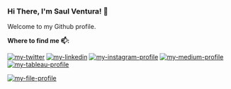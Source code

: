 ###  Hi There, I'm Saul Ventura! 👋

Welcome to my Github profile.

**Where to find me 📫:**
<p align="left"> 
<a href="https://twitter.com/saul_ventura__"><img src="https://img.shields.io/static/v1?label=&labelColor=505050&message=twitter&?style=flat&color=1DA1F2&logo=twitter" alt="my-twitter"/></a>
<a href="https://www.linkedin.com/in/saul-ventura/"><img src="https://img.shields.io/static/v1?label=&labelColor=505050&message=linkedin&style=flat&color=0077B5&logo=linkedin" alt="my-linkedin"/></a>
<a href="https://www.instagram.com/saul_ventura__/"><img src="https://img.shields.io/static/v1?label=&labelColor=505050&message=instagram&style=flat&color=red&logo=instagram" alt="my-instagram-profile"/></a>
<a href="https://medium.com/@saul.ventura"><img src="https://img.shields.io/static/v1?label=&labelColor=505050&message=medium&style=flat&color=12100E&logo=medium" alt="my-medium-profile"/></a>
<a href="https://public.tableau.com/profile/saul.ventura#!/"><img src="https://img.shields.io/static/v1?label=&labelColor=505050&message=tableau&style=flat&color=inactive&logo=tableau" alt="my-tableau-profile"/></a>  
  
<a href="https://www.credly.com/users/saul-ventura/badges"><img src="https://img.shields.io/static/v1?label=&labelColor=505050&message=badges&style=flat&color=red&logo=files" alt="my-file-profile"/></a>  
  
  
  
  
  
  
</p>
